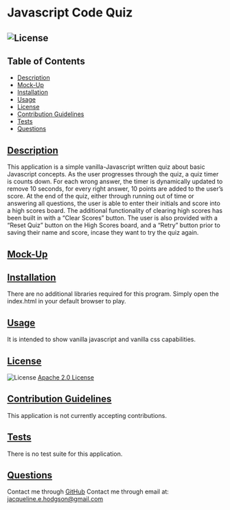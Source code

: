 
# Javascript Code Quiz
## ![License](https://img.shields.io/badge/License-Apache_2.0-blue.svg) 

## Table of Contents
- [Description](#description)
- [Mock-Up](#mock-up)
- [Installation](#installation)
- [Usage](#usage)
- [License](#license)
- [Contribution Guidelines](#contribution-guidelines)
- [Tests](#tests)
- [Questions](#questions)

## [Description](#table-of-contents)
This application is a simple vanilla-Javascript written quiz about basic Javascript concepts. As the user progresses through the quiz, a quiz timer is counts down.  For each wrong answer, the timer is dynamically updated to remove 10 seconds, for every right answer, 10 points are added to the user’s score. At the end of the quiz, either through running out of time or answering all questions, the user is able to enter their initials and score into a high scores board. The additional functionality of clearing high scores has been built in with a “Clear Scores” button. The user is also provided with a “Reset Quiz” button on the High Scores board, and a “Retry” button prior to saving their name and score, incase they want to try the quiz again.

## [Mock-Up](#table-of-contents)

## [Installation](#table-of-contents)
There are no additional libraries required for this program. Simply open the index.html in your default browser to play.

## [Usage](#table-of-contents)
It is intended to show vanilla javascript and vanilla css capabilities.

## [License](#table-of-contents)
![License](https://img.shields.io/badge/License-Apache_2.0-blue.svg)
[Apache 2.0 License](https://www.apache.org/licenses/LICENSE-2.0)

## [Contribution Guidelines](#table-of-contents)
This application is not currently accepting contributions.

## [Tests](#table-of-contents)
There is no test suite for this application.

## [Questions](#table-of-contents)
Contact me through [GitHub](https://github.com/jacih)
Contact me through email at: [jacqueline.e.hodgson@gmail.com](mailto:jacqueline.e.hodgson@gmail.com)
